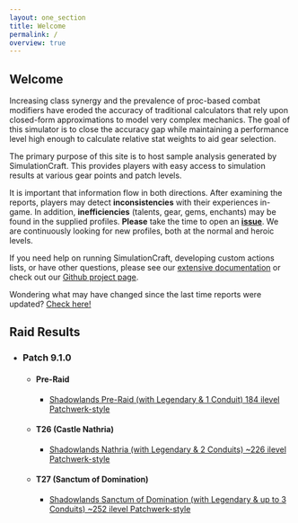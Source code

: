 ```yaml
---
layout: one_section
title: Welcome
permalink: /
overview: true
---
```

## Welcome

Increasing class synergy and the prevalence of proc-based combat modifiers have eroded the accuracy of traditional
calculators that rely upon closed-form approximations to model very complex mechanics. The goal of this simulator is
to close the accuracy gap while maintaining a performance level high enough to calculate relative stat weights to aid
gear selection.

The primary purpose of this site is to host sample analysis generated by SimulationCraft. This provides players with
easy access to simulation results at various gear points and patch levels.

It is important that information flow in both directions. After examining the reports, players may detect
**inconsistencies** with their experiences in-game. In addition, <b>inefficiencies</b> (talents, gear,
gems, enchants) may be found in the supplied profiles. <b>Please</b> take the time to open an
[**issue**](https://github.com/simulationcraft/simc/issues). We are continuously looking for new profiles,
both at the normal and heroic levels.

If you need help on running SimulationCraft, developing custom actions lists, or have other questions, please see our
[extensive documentation](https://github.com/simulationcraft/simc/wiki/StartersGuide) or check out our [Github project page](https://github.com/simulationcraft/simc).

Wondering what may have changed since the last time reports were updated? [Check here!](https://github.com/simulationcraft/simc/commits/bfa-dev)

<h2 class="toggle open">Raid Results</h2>
<div class="toggle-content">
  <ul>
    <li>
      <h3>Patch 9.1.0</h3>
      <ul>
        <li>
          <h4>Pre-Raid</h4>
          <ul>
            <li><a href="{{ site.url }}/reports/PR_Raid.html">Shadowlands Pre-Raid (with Legendary &amp; 1 Conduit) 184 ilevel Patchwerk-style</a></li>
          </ul>
        </li>
        <li>
          <h4>T26 (Castle Nathria)</h4>
          <ul>
            <li><a href="{{ site.url }}/reports/T26_Raid.html">Shadowlands Nathria (with Legendary &amp; 2 Conduits) ~226 ilevel Patchwerk-style</a></li>
          </ul>
        </li>
        <li>
          <h4>T27 (Sanctum of Domination)</h4>
          <ul>
            <li><a href="{{ site.url }}/reports/T27_Raid.html">Shadowlands Sanctum of Domination (with Legendary &amp; up to 3 Conduits) ~252 ilevel Patchwerk-style</a></li>
          </ul>
        </li>
      </ul>
    </li>
  </ul>
</div>
